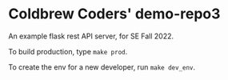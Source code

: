 # Coldbrew Coders' demo-repo3
An example flask rest API server, for SE Fall 2022.

To build production, type `make prod`.

To create the env for a new developer, run `make dev_env`.
